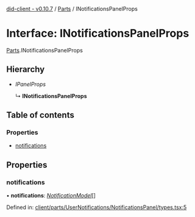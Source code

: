 [did-client - v0.10.7](../README.md) / [Parts](../modules/parts.md) / INotificationsPanelProps

# Interface: INotificationsPanelProps

[Parts](../modules/parts.md).INotificationsPanelProps

## Hierarchy

* *IPanelProps*

  ↳ **INotificationsPanelProps**

## Table of contents

### Properties

- [notifications](parts.inotificationspanelprops.md#notifications)

## Properties

### notifications

• **notifications**: [*NotificationModel*](../classes/parts.notificationmodel.md)[]

Defined in: [client/parts/UserNotifications/NotificationsPanel/types.tsx:5](https://github.com/Puzzlepart/did/blob/dev/client/parts/UserNotifications/NotificationsPanel/types.tsx#L5)
